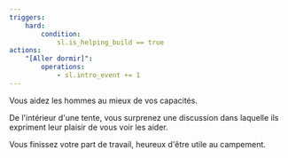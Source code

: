 ```yaml
---
triggers:
    hard:
        condition:
            sl.is_helping_build == true
actions:
    "[Aller dormir]":
        operations:
            - sl.intro_event += 1
---
```


Vous aidez les hommes au mieux de vos capacités.

De l'intérieur d'une tente, vous surprenez une discussion dans laquelle ils expriment leur plaisir de vous voir les aider.

Vous finissez votre part de travail, heureux d'être utile au campement.
